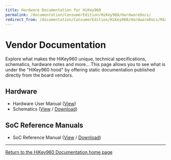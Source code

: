 ```yaml
---
title: Hardware Documentation for HiKey960
permalink: /documentation/ConsumerEdition/HiKey960/HardwareDocs/
redirect_from: /documentation/ConsumerEdition/HiKey960/HardwareDocs/README.md/
---
```

# Vendor Documentation

Explore what makes the HiKey960 unique, technical specifications, schematics, hardware notes and more... This page allows you to see what is under the "HiKey960 hood" by offering static documentation published directly from the board vendors.

## Hardware

- Hardware User Manual ([View](HardwareUserManual.md))
- Schematics ([View](https://github.com/96boards/documentation/blob/master/ConsumerEdition/HiKey960/HardwareDocs/HiKey960_Schematics.pdf) / [Download](https://github.com/96boards/documentation/raw/master/ConsumerEdition/HiKey960/HardwareDocs/HiKey960_Schematics.pdf))

## SoC Reference Manuals

- SoC Reference Manual ([View](https://github.com/96boards/documentation/blob/master/ConsumerEdition/HiKey960/HardwareDocs/HiKey960_SoC_Reference_Manual.pdf) / [Download](https://github.com/96boards/documentation/raw/master/ConsumerEdition/HiKey960/HardwareDocs/HiKey960_SoC_Reference_Manual.pdf))

***

[Return to the HiKey960 Documentation home page](../)

